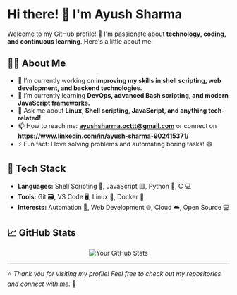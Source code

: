 # Hi there! 👋 I'm Ayush Sharma

Welcome to my GitHub profile! 🚀 I'm passionate about **technology, coding, and continuous learning**. Here's a little about me:

## 👨‍💻 About Me
- 🔭 I’m currently working on **improving my skills in shell scripting, web development, and backend technologies.**
- 🌱 I’m currently learning **DevOps, advanced Bash scripting, and modern JavaScript frameworks.**
- 💬 Ask me about **Linux, Shell scripting, JavaScript, and anything tech-related!**
- 📫 How to reach me: **ayushsharma.octtt@gmail.com** or connect on **https://www.linkedin.com/in/ayush-sharma-902415371/**
- ⚡ Fun fact: I love solving problems and automating boring tasks! 😄

## 🔧 Tech Stack
- **Languages:** Shell Scripting 🐚, JavaScript 🟨, Python 🐍, C 💻
- **Tools:** Git 🗃️, VS Code 🖥️, Linux 🐧, Docker 🐳
- **Interests:** Automation 🤖, Web Development 🌐, Cloud ☁️, Open Source 💻

## 📈 GitHub Stats
<p align="center">
  <img src="https://github-readme-stats.vercel.app/api?username=ayush-octtt&show_icons=true&theme=radical" alt="Your GitHub Stats" />
</p>

---

⭐️ *Thank you for visiting my profile! Feel free to check out my repositories and connect with me.* 🚀
